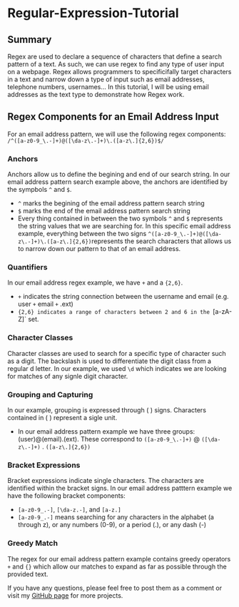 # Regular-Expression-Tutorial

## Summary
Regex are used to declare a sequence of characters that define a search pattern of a text. As such, we can use regex to find any type of user input on a webpage. Regex allows programmers to specificifally target characters in a text and narrow down a type of input such as email addresses, telephone numbers, usernames... In this tutorial, I will be using email addresses as the text type to demonstrate how Regex work. 


## Regex Components for an Email Address Input
For an email address pattern, we will use the following regex components:
`/^([a-z0-9_\.-]+)@([\da-z\.-]+)\.([a-z\.]{2,6})$/`
### Anchors
Anchors allow us to define the begining and end of our search string. In our email address pattern search example above, the anchors are identified by the sympbols `^` and `$`. 
- `^` marks the begining of the email address pattern search string 
- `$` marks the end of the email address pattern search string 
- Every thing contained in between the two symbols `^` and `$` represents the string values that we are searching for. In this specific email address example, everything between the two signs `^([a-z0-9_\.-]+)@([\da-z\.-]+)\.([a-z\.]{2,6})`represents the search characters that allows us to narrow down our pattern to that of an email address. 
### Quantifiers
In our email address regex example, we have `+` and a `{2,6}`.
- `+` indicates the string connection between the username and email (e.g. user `+` email `+` .ext) 
- `{2,6} indicates a range of characters between 2 and 6 in the `[a-zA-Z]` set.
### Character Classes
Character classes are used to search for a specific type of character such as a digit. The backslash is used to differentiate the digit class from a regular d letter. In our example, we used `\d` which indicates we are looking for matches of any signle digit character. 
### Grouping and Capturing 
In our example, grouping is expressed through ( ) signs. Characters contained in ( ) represent a sigle unit.  
- In our email address pattern example we have three groups: (user)@(email).(ext). These correspond to `([a-z0-9_\.-]+)` @ `([\da-z\.-]+)` . `([a-z\.]{2,6})`
### Bracket Expressions
Bracket expressions indicate single characters. The characters are identified within the bracket signs. In our email address patttern example we have the following bracket components: 
- `[a-z0-9_.-]`, `[\da-z.-]`, and `[a-z.]`
- `[a-z0-9_.-]` means searching for any characters in the alphabet (a through z), or any numbers (0-9), or a period (.), or any dash (-)
### Greedy Match
The regex for our email address pattern example contains greedy operators `+` and `{}` which allow our matches to expand as far as possible through the provided text.

If you have any questions, please feel free to post them as a comment or visit my [GitHub page](https://github.com/KennyLingx)  for more projects.
